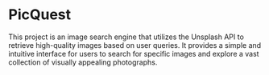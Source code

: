 # PicQuest
This project is an image search engine that utilizes the Unsplash API to retrieve high-quality images based on user queries. It provides a simple and intuitive interface for users to search for specific images and explore a vast collection of visually appealing photographs.
